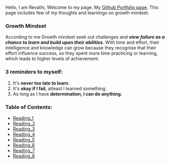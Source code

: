 Hello, I am Revathi, Welcome to my page. My [Github Portfolio page](https://github.com/revathisrie). 
This page includes few of my thoughts and learnings on growth mindset.

### Growth Mindset

According to me Growth mindset seek out challenges and *__view failure as a chance to learn and build upon their abilities__*. With time and effort, their intelligence and knowledge can grow because they recognise that their effort influence success, so they spent more time practicing or learning, which leads to higher levels of achievement.

### 3 reminders to myself:	

1. It's **never too late to learn**.
2. It's **okay if I fail**, atleast I learned something.
3. As long as I have __determination, I can do anything__.

### Table of Contents:
- [Reading_1](Read_01.md)
- [Reading_2](READ_02.md)
- [Reading_3](READ_03.md)
- [Reading_4]()
- [Reading_5]()
- [Reading_6]()
- [Reading_7]()
- [Reading_8]()

